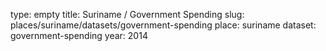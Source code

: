 type: empty
title: Suriname / Government Spending
slug: places/suriname/datasets/government-spending
place: suriname
dataset: government-spending
year: 2014
